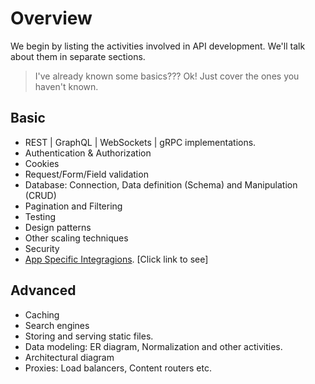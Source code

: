 # Overview
We begin by listing the activities involved in API development. We'll talk about them in separate sections.

> I've already known some basics??? Ok! Just cover the ones you haven't known.

## Basic
- REST | GraphQL | WebSockets | gRPC implementations.
- Authentication & Authorization
- Cookies
- Request/Form/Field validation
- Database: Connection, Data definition (Schema) and Manipulation (CRUD)
- Pagination and Filtering
- Testing
- Design patterns
- Other scaling techniques
- Security
- [App Specific Integragions](../../Common-Software-Imps.md). [Click link to see]

## Advanced
- Caching
- Search engines
- Storing and serving static files.
- Data modeling: ER diagram, Normalization and other activities.
- Architectural diagram
- Proxies: Load balancers, Content routers etc.

